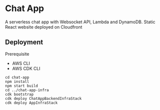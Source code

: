 # Chat App 

  A serverless chat app with Websocket API, Lambda and DynamoDB. Static React website deployed on Cloudfront

## Deployment
Prerequisite 
- AWS CLI
- AWS CDK CLI

```
cd chat-app
npm install
npm start build
cd ../chat-app-infra
cdk bootstrap
cdk deploy ChatAppBackendInfraStack
cdk deploy AppInfraStack
```
